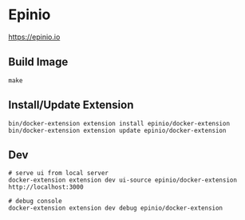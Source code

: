 # Epinio

https://epinio.io

## Build Image

    make

## Install/Update Extension

    bin/docker-extension extension install epinio/docker-extension
    bin/docker-extension extension update epinio/docker-extension

## Dev

    # serve ui from local server
    docker-extension extension dev ui-source epinio/docker-extension http://localhost:3000

    # debug console
    docker-extension extension dev debug epinio/docker-extension
